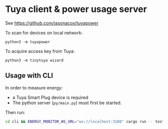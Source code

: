 # Tuya client & power usage server

See https://github.com/jasonacox/tuyapower

To scan for devices on local network:

```
python3 -m tuyapower
```

To acquire access key from Tuya:

```
python3 -m tinytuya wizard
```

## Usage with CLI

In order to measure energy:

- a Tuya Smart Plug device is required
- The python server (`py/main.py`) must first be started.

Then run:

```sh
cd cli && ENERGY_MONITOR_WS_URL="ws://localhost:3100" cargo run -- test --language [language] --problem [problem]
```
